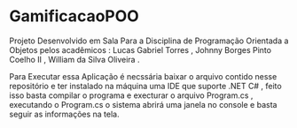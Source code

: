 # GamificacaoPOO
Projeto Desenvolvido em Sala Para a Disciplina de Programação Orientada a Objetos pelos acadêmicos : Lucas Gabriel Torres , Johnny Borges Pinto Coelho II , William da Silva Oliveira .

Para Executar essa Aplicação é necssária baixar o arquivo contido nesse repositório e ter instalado na máquina uma IDE que suporte .NET C# ,
feito isso basta compilar o programa e execturar o arquivo  Program.cs , executando o Program.cs o sistema abrirá uma janela no console e basta seguir as informações na tela.
